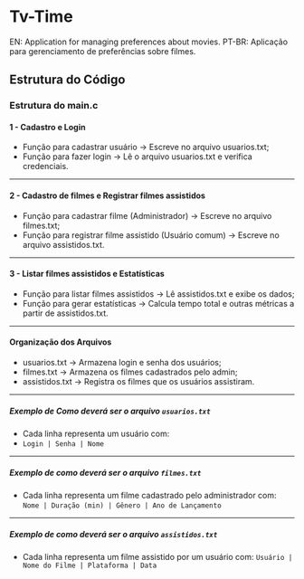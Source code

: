 # Tv-Time
EN: Application for managing preferences about movies.
PT-BR: Aplicação para gerenciamento de preferências sobre filmes.

## Estrutura do Código
### Estrutura do main.c
#### 1 - Cadastro e Login
- Função para cadastrar usuário → Escreve no arquivo usuarios.txt;
- Função para fazer login → Lê o arquivo usuarios.txt e verifica credenciais.
___________________________________________________________________________________________________________
#### 2 - Cadastro de filmes e Registrar filmes assistidos
- Função para cadastrar filme (Administrador) → Escreve no arquivo filmes.txt;
- Função para registrar filme assistido (Usuário comum) → Escreve no arquivo assistidos.txt.
___________________________________________________________________________________________________________
#### 3 - Listar filmes assistidos e Estatísticas
- Função para listar filmes assistidos → Lê assistidos.txt e exibe os dados;
- Função para gerar estatísticas → Calcula tempo total e outras métricas a partir de assistidos.txt.
___________________________________________________________________________________________________________
#### Organização dos Arquivos
- usuarios.txt → Armazena login e senha dos usuários;
- filmes.txt → Armazena os filmes cadastrados pelo admin;
- assistidos.txt → Registra os filmes que os usuários assistiram.
___________________________________________________________________________________________________________
##### Exemplo de Como deverá ser o arquivo ```usuarios.txt```
- Cada linha representa um usuário com:
- ```Login | Senha | Nome```
___________________________________________________________________________________________________________
##### Exemplo de como deverá ser o arquivo ```filmes.txt```
- Cada linha representa um filme cadastrado pelo administrador com:
```Nome | Duração (min) | Gênero | Ano de Lançamento```
___________________________________________________________________________________________________________
##### Exemplo de como deverá ser o arquivo ```assistidos.txt```
- Cada linha representa um filme assistido por um usuário com:
```Usuário | Nome do Filme | Plataforma | Data```

